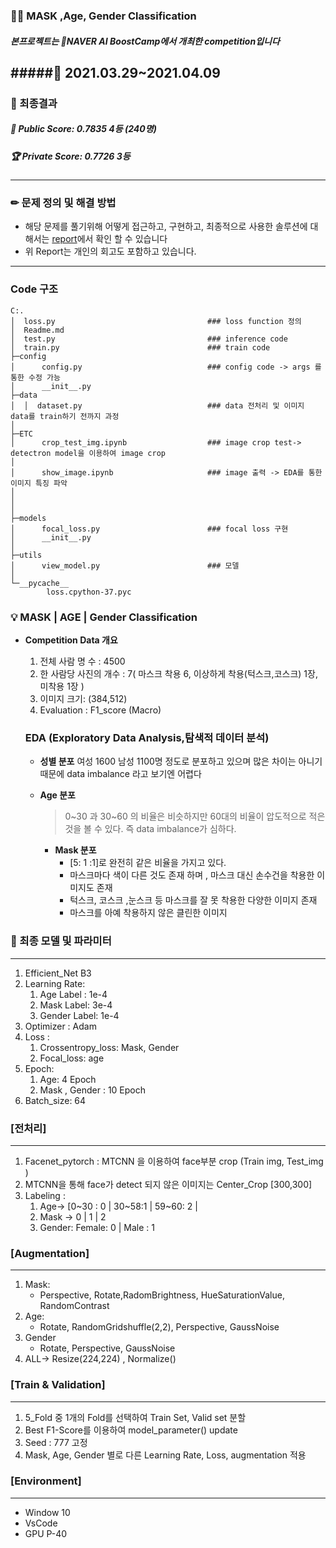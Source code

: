 ### 🦸‍♂️ MASK ,Age, Gender Classification

##### 본프로젝트는 🚀NAVER AI BoostCamp에서 개최한 competition입니다
#####📆 2021.03.29~2021.04.09
---
### 🥇 최종결과

##### 🧨 Public Score: 0.7835 4등 (240명)
##### 🏆 Private Score: 0.7726 3등 

---
### ✏ 문제 정의 및 해결 방법

- 해당 문제를 풀기위해 어떻게 접근하고, 구현하고, 최종적으로 사용한 솔루션에 대해서는 [report](https://songbae.oopy.io/2c675fb0-30b9-4f7e-99f6-1ff2e11971b3)에서 확인 할 수 있습니다
- 위 Report는 개인의 회고도 포함하고 있습니다.

---

### Code 구조

```
C:.
│  loss.py                                  ### loss function 정의
│  Readme.md                                
│  test.py                                  ### inference code                    
│  train.py                                 ### train code
├─config
│      config.py                            ### config code -> args 를 통한 수정 가능
│      __init__.py
├─data
│  │  dataset.py                            ### data 전처리 및 이미지 data를 train하기 전까지 과정
│
├─ETC
│      crop_test_img.ipynb                  ### image crop test-> detectron model을 이용하여 image crop
│    
│      show_image.ipynb                     ### image 출력 -> EDA를 통한 이미지 특징 파악
│      
│    
│
├─models
│      focal_loss.py                        ### focal loss 구현
│      __init__.py
│
├─utils
│      view_model.py                        ### 모델 
│
└─__pycache__
        loss.cpython-37.pyc

```
### 💡 MASK | AGE | Gender Classification

- **Competition Data 개요**
    1.  전체 사람 명 수 : 4500
    2.  한 사람당 사진의 개수 : 7( 마스크 착용 6, 이상하게 착용(턱스크,코스크) 1장, 미착용 1장 ) 
    3.  이미지 크기: (384,512) 
    4.  Evaluation : F1_score (Macro) 
   ### EDA (Exploratory Data Analysis,탐색적 데이터 분석)

   - **성별 분포**
    여성 1600 남성 1100명 정도로 분포하고 있으며 많은 차이는 아니기 때문에 data imbalance 라고 보기엔 어렵다

   - **Age 분포**
        > 0~30 과 30~60 의 비율은 비슷하지만 60대의 비율이 압도적으로 적은 것을 볼 수 있다. 즉 data imbalance가 심하다.
        - **Mask 분포**
            - [5: 1 :1]로 완전히 같은 비율을 가지고 있다.
            - 마스크마다 색이 다른 것도 존재 하며 , 마스크 대신 손수건을 착용한 이미지도 존재
            - 턱스크, 코스크 ,눈스크 등 마스크를 잘 못 착용한 다양한 이미지 존재
            - 마스크를 아예 착용하지 않은 클린한 이미지
            
### 📜 최종 모델 및 파라미터
   ---
   1. Efficient_Net B3 
   2. Learning Rate:
       1. Age Label : 1e-4 
       2. Mask Label: 3e-4 
       3. Gender Label: 1e-4
   3. Optimizer : Adam 
   4. Loss :
       1. Crossentropy_loss: Mask, Gender 
       2. Focal_loss: age
   5. Epoch:
       1. Age: 4 Epoch 
       2. Mask , Gender : 10 Epoch 
   6. Batch_size: 64

### **[전처리]**

---

1.  Facenet_pytorch : MTCNN 을 이용하여 face부분 crop (Train img, Test_img )
2.  MTCNN을 통해 face가 detect 되지 않은 이미지는 Center_Crop [300,300]
3.  Labeling :
    1. Age→ [0~30 : 0 |  30~58:1 | 59~60: 2 | 
    2. Mask → 0 | 1 | 2 
    3. Gender: Female: 0 | Male : 1

### [Augmentation]

---

1. Mask:
    - Perspective, Rotate,RadomBrightness, HueSaturationValue, RandomContrast
2. Age:
    - Rotate, RandomGridshuffle(2,2), Perspective, GaussNoise
3. Gender
    - Rotate, Perspective, GaussNoise
4. ALL→ Resize(224,224) , Normalize()

### [Train & Validation]

---

1. 5_Fold 중 1개의 Fold를 선택하여 Train Set, Valid set 분할 
2. Best F1-Score를 이용하여 model_parameter() update 
3. Seed : 777 고정 
4.  Mask, Age, Gender 별로 다른 Learning Rate, Loss,  augmentation 적용 

### [Environment]

---

- Window 10
- VsCode
- GPU P-40


